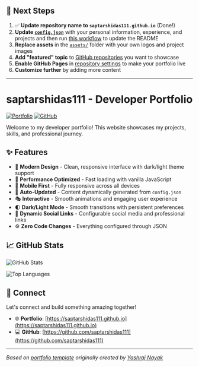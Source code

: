 ## 🚀 Next Steps

1. ✅ **Update repository name to `saptarshidas111.github.io`** (Done!)
2. **Update [`config.json`](https://github.com/saptarshidas111/saptarshidas111.github.io/blob/main/config.json)** with your personal information, experience, and projects and then run [this workflow](https://github.com/saptarshidas111/saptarshidas111.github.io/actions/workflows/update-readme.yml) to update the README
3. **Replace assets** in the [`assets/`](https://github.com/saptarshidas111/saptarshidas111.github.io/tree/main/assets/) folder with your own logos and project images
4. **Add "featured" topic** to [GitHub repositories](https://github.com/saptarshidas111?tab=repositories) you want to showcase
5. **Enable GitHub Pages** in [repository settings](https://github.com/saptarshidas111/saptarshidas111.github.io/settings/pages) to make your portfolio live
6. **Customize further** by adding more content

---

# saptarshidas111 - Developer Portfolio

<div align="left">
  
[![Portfolio](https://img.shields.io/badge/🌐_Visit_Portfolio-Live-brightgreen?style=for-the-badge)](https://saptarshidas111.github.io)
[![GitHub](https://img.shields.io/badge/GitHub-Profile-181717?style=for-the-badge&logo=github)](https://github.com/saptarshidas111)

</div>

Welcome to my developer portfolio! This website showcases my projects, skills, and professional journey.

## ✨ Features

- 🎨 **Modern Design** - Clean, responsive interface with dark/light theme support
- 🚀 **Performance Optimized** - Fast loading with vanilla JavaScript
- 📱 **Mobile First** - Fully responsive across all devices
- 🔄 **Auto-Updated** - Content dynamically generated from `config.json`
- 🎭 **Interactive** - Smooth animations and engaging user experience
- 🌓 **Dark/Light Mode** - Smooth transitions with persistent preferences
- 🔗 **Dynamic Social Links** - Configurable social media and professional links
- ⚙️ **Zero Code Changes** - Everything configured through JSON

## 📈 GitHub Stats

<div align="left">

![GitHub Stats](https://github-readme-stats.vercel.app/api?username=saptarshidas111&theme=dark&hide_border=true&include_all_commits=true&count_private=true)

![Top Languages](https://github-readme-stats.vercel.app/api/top-langs/?username=saptarshidas111&theme=dark&hide_border=true&include_all_commits=true&count_private=true&layout=compact)

</div>

## 🤝 Connect

Let's connect and build something amazing together!

- 🌐 **Portfolio**: [https://saptarshidas111.github.io](https://saptarshidas111.github.io)
- 💻 **GitHub**: [https://github.com/saptarshidas111](https://github.com/saptarshidas111)

---

*Based on [portfolio template](https://github.com/yashrajnayak/developer-portfolio) originally created by [Yashraj Nayak](https://github.com/yashrajnayak)*